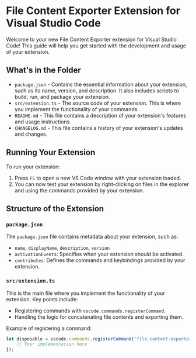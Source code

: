 # File Content Exporter Extension for Visual Studio Code

Welcome to your new File Content Exporter extension for Visual Studio Code! This guide will help you get started with the development and usage of your extension.

## What's in the Folder

* `package.json` - Contains the essential information about your extension, such as its name, version, and description. It also includes scripts to build, run, and package your extension.
* `src/extension.ts` - The source code of your extension. This is where you implement the functionality of your commands.
* `README.md` - This file contains a description of your extension's features and usage instructions.
* `CHANGELOG.md` - This file contains a history of your extension's updates and changes.

## Running Your Extension

To run your extension:

1. Press `F5` to open a new VS Code window with your extension loaded.
2. You can now test your extension by right-clicking on files in the explorer and using the commands provided by your extension.

## Structure of the Extension

### `package.json`

The `package.json` file contains metadata about your extension, such as:

- `name`, `displayName`, `description`, `version`
- `activationEvents`: Specifies when your extension should be activated.
- `contributes`: Defines the commands and keybindings provided by your extension.

### `src/extension.ts`

This is the main file where you implement the functionality of your extension. Key points include:

- Registering commands with `vscode.commands.registerCommand`.
- Handling the logic for concatenating file contents and exporting them.

Example of registering a command:

```typescript
let disposable = vscode.commands.registerCommand('file-content-exporter.exportFiles', async (uri: vscode.Uri, selectedUris: vscode.Uri[]) => {
    // Your implementation here
});
